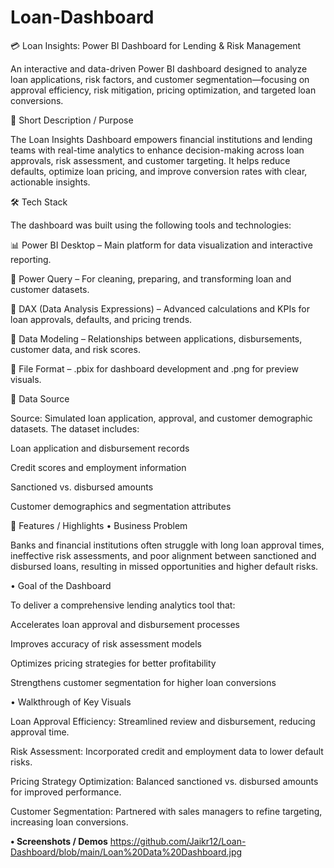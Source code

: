 # Loan-Dashboard

💳 Loan Insights: Power BI Dashboard for Lending & Risk Management

An interactive and data-driven Power BI dashboard designed to analyze loan applications, risk factors, and customer segmentation—focusing on approval efficiency, risk mitigation, pricing optimization, and targeted loan conversions.

📌 Short Description / Purpose

The Loan Insights Dashboard empowers financial institutions and lending teams with real-time analytics to enhance decision-making across loan approvals, risk assessment, and customer targeting. It helps reduce defaults, optimize loan pricing, and improve conversion rates with clear, actionable insights.

🛠 Tech Stack

The dashboard was built using the following tools and technologies:

📊 Power BI Desktop – Main platform for data visualization and interactive reporting.

📂 Power Query – For cleaning, preparing, and transforming loan and customer datasets.

🧠 DAX (Data Analysis Expressions) – Advanced calculations and KPIs for loan approvals, defaults, and pricing trends.

📝 Data Modeling – Relationships between applications, disbursements, customer data, and risk scores.

📁 File Format – .pbix for dashboard development and .png for preview visuals.

📂 Data Source

Source: Simulated loan application, approval, and customer demographic datasets.
The dataset includes:

Loan application and disbursement records

Credit scores and employment information

Sanctioned vs. disbursed amounts

Customer demographics and segmentation attributes

🌟 Features / Highlights
• Business Problem

Banks and financial institutions often struggle with long loan approval times, ineffective risk assessments, and poor alignment between sanctioned and disbursed loans, resulting in missed opportunities and higher default risks.

• Goal of the Dashboard

To deliver a comprehensive lending analytics tool that:

Accelerates loan approval and disbursement processes

Improves accuracy of risk assessment models

Optimizes pricing strategies for better profitability

Strengthens customer segmentation for higher loan conversions

• Walkthrough of Key Visuals

Loan Approval Efficiency: Streamlined review and disbursement, reducing approval time.

Risk Assessment: Incorporated credit and employment data to lower default risks.

Pricing Strategy Optimization: Balanced sanctioned vs. disbursed amounts for improved performance.

Customer Segmentation: Partnered with sales managers to refine targeting, increasing loan conversions.


**• Screenshots / Demos**
https://github.com/Jaikr12/Loan-Dashboard/blob/main/Loan%20Data%20Dashboard.jpg
